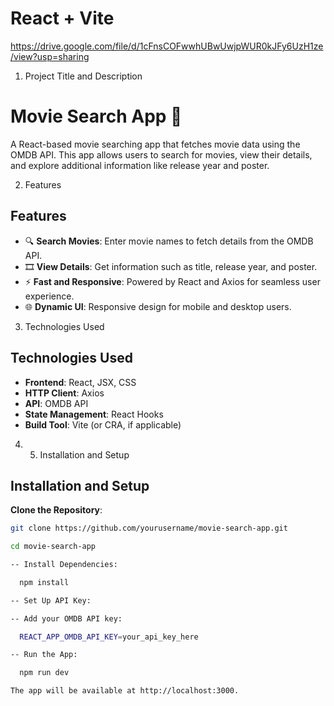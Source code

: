 # React + Vite

https://drive.google.com/file/d/1cFnsCOFwwhUBwUwjpWUR0kJFy6UzH1ze/view?usp=sharing

1. Project Title and Description

# Movie Search App 🎥

A React-based movie searching app that fetches movie data using the OMDB API. This app allows users to search for movies, view their details, and explore additional information like release year and poster.


2. Features

## Features
- 🔍 **Search Movies**: Enter movie names to fetch details from the OMDB API.
- 🎞️ **View Details**: Get information such as title, release year, and poster.
- ⚡ **Fast and Responsive**: Powered by React and Axios for seamless user experience.
- 🌐 **Dynamic UI**: Responsive design for mobile and desktop users.

3. Technologies Used

## Technologies Used
- **Frontend**: React, JSX, CSS
- **HTTP Client**: Axios
- **API**: OMDB API
- **State Management**: React Hooks
- **Build Tool**: Vite (or CRA, if applicable)


4. 5. Installation and Setup

## Installation and Setup

  **Clone the Repository**:
   ```bash
   git clone https://github.com/yourusername/movie-search-app.git
  
   cd movie-search-app
  
  -- Install Dependencies:

     npm install

  -- Set Up API Key:

  -- Add your OMDB API key:

     REACT_APP_OMDB_API_KEY=your_api_key_here

  -- Run the App:

     npm run dev

The app will be available at http://localhost:3000.



